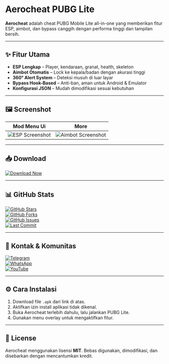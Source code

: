 # Aerocheat PUBG Lite

**Aerocheat** adalah cheat PUBG Mobile Lite all-in-one yang memberikan fitur ESP, aimbot, dan bypass canggih dengan performa tinggi dan tampilan bersih.

---

## ✨ Fitur Utama

- **ESP Lengkap** – Player, kendaraan, granat, health, skeleton
- **Aimbot Otomatis** – Lock ke kepala/badan dengan akurasi tinggi
- **360° Alert System** – Deteksi musuh di luar layar
- **Bypass Hook-Based** – Anti-ban, aman untuk Android & Emulator
- **Konfigurasi JSON** – Mudah dimodifikasi sesuai kebutuhan

---

## 🖼️ Screenshot

| Mod Menu Ui | More |
|-------------|-------------|
| ![ESP Screenshot](https://img.shields.io/badge/Download-Aerocheat-blue?style=for-the-badge&logo=google-drive) | ![Aimbot Screenshot](https://img.shields.io/badge/Download-Aerocheat-blue?style=for-the-badge&logo=google-drive) |

---

## 📥 Download

[![Download Now](https://img.shields.io/badge/Download-Aerocheat-blue?style=for-the-badge&logo=google-drive)](https://your-download-link.com/aerocheat.apk)

---

## 📊 GitHub Stats

[![GitHub Stars](https://img.shields.io/github/stars/username/aerocheat-pubg-lite?style=social)](https://github.com/username/aerocheat-pubg-lite/stargazers)  
[![GitHub Forks](https://img.shields.io/github/forks/username/aerocheat-pubg-lite?style=social)](https://github.com/username/aerocheat-pubg-lite/network/members)  
[![GitHub Issues](https://img.shields.io/github/issues/username/aerocheat-pubg-lite?style=flat)](https://github.com/username/aerocheat-pubg-lite/issues)  
[![Last Commit](https://img.shields.io/github/last-commit/username/aerocheat-pubg-lite?style=flat)](https://github.com/username/aerocheat-pubg-lite/commits/main)

---

## 📱 Kontak & Komunitas

[![Telegram](https://img.shields.io/badge/Telegram-Join%20Group-2CA5E0?style=for-the-badge&logo=telegram)](https://t.me/aerocheat)  
[![WhatsApp](https://img.shields.io/badge/WhatsApp-Chat%20Support-25D366?style=for-the-badge&logo=whatsapp)](https://wa.me/628xxxxxxxxxx)  
[![YouTube](https://img.shields.io/badge/YouTube-Tutorials-FF0000?style=for-the-badge&logo=youtube)](https://youtube.com/@aerocheat)

---

## ⚙️ Cara Instalasi

1. Download file `.apk` dari link di atas.
2. Aktifkan izin install aplikasi tidak dikenal.
3. Buka Aerocheat terlebih dahulu, lalu jalankan PUBG Lite.
4. Gunakan menu overlay untuk mengaktifkan fitur.

---

## 📝 License

Aerocheat menggunakan lisensi **MIT**. Bebas digunakan, dimodifikasi, dan disebarkan dengan mencantumkan kredit.

